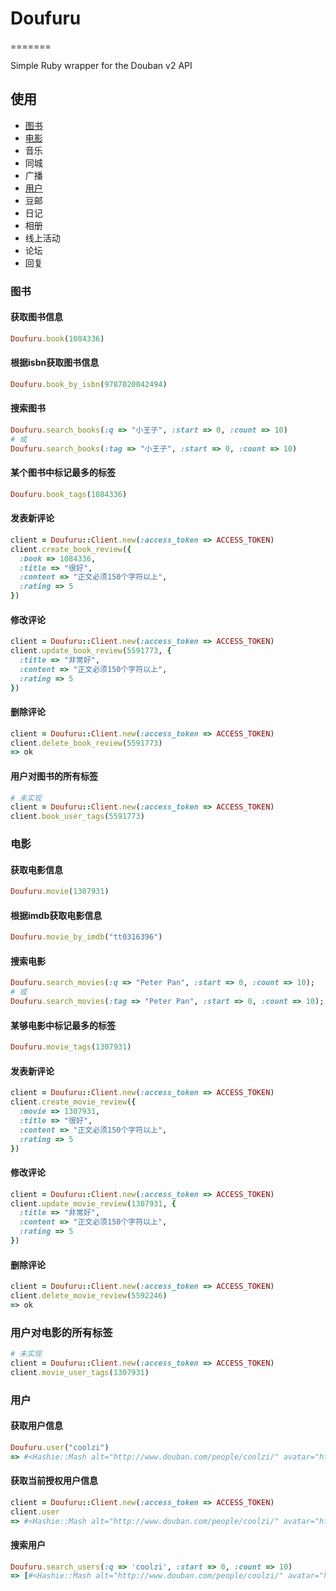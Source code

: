 # Doufuru
=======

Simple Ruby wrapper for the Douban v2 API

## 使用

* [图书](#doufuru-book)
* [电影](#doufuru-movie)
* 音乐
* 同城
* 广播
* [用户](#doufuru-user)
* 豆邮
* 日记
* 相册
* 线上活动
* 论坛
* 回复


### <a name="doufuru-book">图书</a>

#### 获取图书信息

```ruby
Doufuru.book(1084336)
```

#### 根据isbn获取图书信息

```ruby
Doufuru.book_by_isbn(9787020042494)
```

#### 搜索图书

```ruby
Doufuru.search_books(:q => "小王子", :start => 0, :count => 10)
# 或
Doufuru.search_books(:tag => "小王子", :start => 0, :count => 10)
```

#### 某个图书中标记最多的标签

```ruby
Doufuru.book_tags(1084336)
```

#### 发表新评论

```ruby
client = Doufuru::Client.new(:access_token => ACCESS_TOKEN)
client.create_book_review({
  :book => 1084336,
  :title => "很好",
  :content => "正文必须150个字符以上",
  :rating => 5
})
```

#### 修改评论

```ruby
client = Doufuru::Client.new(:access_token => ACCESS_TOKEN)
client.update_book_review(5591773, {
  :title => "非常好",
  :content => "正文必须150个字符以上",
  :rating => 5
})
```

#### 删除评论

```ruby
client = Doufuru::Client.new(:access_token => ACCESS_TOKEN)
client.delete_book_review(5591773)
=> ok
```

#### 用户对图书的所有标签

```ruby
# 未实现
client = Doufuru::Client.new(:access_token => ACCESS_TOKEN)
client.book_user_tags(5591773)
```
### <a name="doufuru-movie">电影</a>

#### 获取电影信息

```ruby
Doufuru.movie(1307931)
```

#### 根据imdb获取电影信息

```ruby
Doufuru.movie_by_imdb("tt0316396")
```

#### 搜索电影

```ruby
Doufuru.search_movies(:q => "Peter Pan", :start => 0, :count => 10);
# 或
Doufuru.search_movies(:tag => "Peter Pan", :start => 0, :count => 10);
```

#### 某够电影中标记最多的标签

```ruby
Doufuru.movie_tags(1307931)
```

#### 发表新评论

```ruby
client = Doufuru::Client.new(:access_token => ACCESS_TOKEN)
client.create_movie_review({
  :movie => 1307931,
  :title => "很好",
  :content => "正文必须150个字符以上",
  :rating => 5
})
```

#### 修改评论

```ruby
client = Doufuru::Client.new(:access_token => ACCESS_TOKEN)
client.update_movie_review(1307931, {
  :title => "非常好",
  :content => "正文必须150个字符以上",
  :rating => 5
})
```

#### 删除评论

```ruby
client = Doufuru::Client.new(:access_token => ACCESS_TOKEN)
client.delete_movie_review(5592246)
=> ok
```

### 用户对电影的所有标签

```ruby
# 未实现
client = Doufuru::Client.new(:access_token => ACCESS_TOKEN)
client.movie_user_tags(1307931)
```

### <a name="doufuru-user">用户</a>

#### 获取用户信息

```ruby
Doufuru.user("coolzi")
=> #<Hashie::Mash alt="http://www.douban.com/people/coolzi/" avatar="http://img3.douban.com/icon/u1407404-33.jpg" created="2007-01-30 18:58:26" desc="                 \n\n           野生无证程序猿\n\n           前后左右端攻城湿\n\n           初级滑板爱好者\n\n           初级摇滚乐迷\n\n\n\n" id="1407404" loc_id="118159" loc_name="江苏南京" name="彼得潘" uid="coolzi">
```

#### 获取当前授权用户信息

```ruby
client = Doufuru::Client.new(:access_token => ACCESS_TOKEN)
client.user
=> #<Hashie::Mash alt="http://www.douban.com/people/coolzi/" avatar="http://img3.douban.com/icon/u1407404-33.jpg" created="2007-01-30 18:58:26" desc="                 \n\n           野生无证程序猿\n\n           前后左右端攻城湿\n\n           初级滑板爱好者\n\n           初级摇滚乐迷\n\n\n\n" id="1407404" loc_id="118159" loc_name="江苏南京" name="彼得潘" uid="coolzi">
```

#### 搜索用户

```ruby
Doufuru.search_users(:q => 'coolzi', :start => 0, :count => 10)
=> [#<Hashie::Mash alt="http://www.douban.com/people/coolzi/" avatar="http://img3.douban.com/icon/u1407404-33.jpg" id="1407404" name="彼得潘" uid="coolzi">, #<Hashie::Mash alt="http://www.douban.com/people/63371703/" avatar="http://img3.douban.com/icon/u63371703-2.jpg" id="63371703" name="Coolzi" uid="63371703">, #<Hashie::Mash alt="http://www.douban.com/people/36451250/" avatar="http://img3.douban.com/icon/u36451250-2.jpg" id="36451250" name="Coolzi" uid="36451250">]
```

